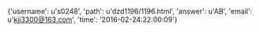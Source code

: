 {'username': u's0248', 'path': u'dzd1196/1196.html', 'answer': u'AB', 'email': u'kjj3300@163.com', 'time': '2016-02-24:22:00:09'}